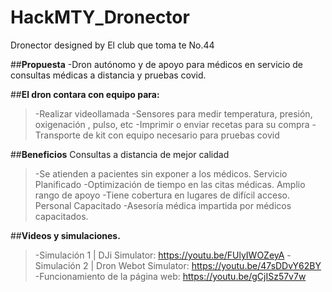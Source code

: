# HackMTY_Dronector
Dronector designed by El club que toma te No.44

##**Propuesta**
    -Dron autónomo y de apoyo para médicos en servicio de consultas médicas a distancia y pruebas covid.

##**El dron contara con equipo para:**
>    -Realizar videollamada 
>   -Sensores para medir temperatura, presión, oxigenación , pulso, etc
>    -Imprimir o enviar recetas para su compra
>    -Transporte de kit con equipo necesario para pruebas covid

##**Beneficios**
Consultas a distancia de mejor calidad
>    -Se atienden a pacientes sin exponer a los médicos.
Servicio Planificado
>    -Optimización de tiempo en las citas médicas.
Amplio rango de apoyo
>    -Tiene cobertura en lugares de difícil acceso.
Personal Capacitado
>    -Asesoría médica impartida por médicos capacitados.


##**Videos y simulaciones.**
>    -Simulación 1 | DJi Simulator: https://youtu.be/FUlyIWOZeyA
>    -Simulación 2 | Dron Webot Simulator: https://youtu.be/47sDDvY62BY
>    -Funcionamiento de la página web: https://youtu.be/gCjISz57v7w
